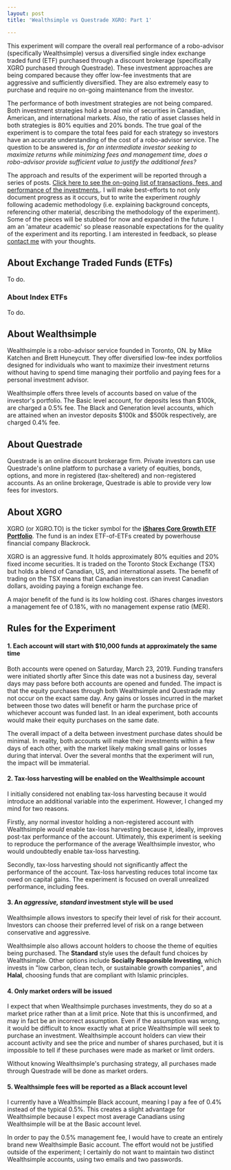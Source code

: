 ```yaml
---
layout: post
title: 'Wealthsimple vs Questrade XGRO: Part 1'

---
```

This experiment will compare the overall real performance of a robo-advisor (specifically Wealthsimple) versus a diversified single index exchange traded fund (ETF) purchased through a discount brokerage (specifically XGRO purchased through Questrade). These investment approaches are being compared because they offer low-fee investments that are aggressive and sufficiently diversified. They are also extremely easy to purchase and require no on-going maintenance from the investor.

The performance of both investment strategies are not being compared. Both investment strategies hold a broad mix of securities in Canadian, American, and international markets. Also, the ratio of asset classes held in both strategies is 80% equities and 20% bonds. The true goal of the experiment is to compare the total fees paid for each strategy so investors have an accurate understanding of the cost of a robo-advisor service. The question to be answered is, *for an intermediate investor seeking to maximize returns while minimizing fees and management time, does a robo-advisor provide sufficient value to justify the additional fees?*

The approach and results of the experiment will be reported through a series of posts. [Click here to see the on-going list of transactions, fees, and performance of the investments.](/wealthsimple-vs-questrade-xgro/). I will make best-efforts to not only document progress as it occurs, but to write the experiment *roughly* following academic methodology (i.e. explaining background concepts, referencing other material, describing the methodology of the experiment). Some of the pieces will be stubbed for now and expanded in the future. I am an 'amateur academic' so please reasonable expectations for the quality of the experiment and its reporting. I am interested in feedback, so please [contact me](mailto:john@johnpitchko.com) with your thoughts.

## About Exchange Traded Funds (ETFs)
To do.

### About Index ETFs
To do.

## About Wealthsimple

Wealthsimple is a robo-advisor service founded  in Toronto, ON. by Mike Katchen and Brett Huneycutt. They offer diversified low-fee index portfolios designed for individuals who want to maximize their investment returns without having to spend time managing their portfolio and paying fees for a personal investment advisor.

Wealthsimple offers three levels of accounts based on value of the investor's portfolio. The Basic level account, for deposits less than $100k, are charged a 0.5% fee. The Black and Generation level accounts, which are attained when an investor deposits $100k and $500k respectively, are charged 0.4% fee.

## About Questrade

Questrade is an online discount brokerage firm. Private investors can use Questrade's online platform to purchase a variety of equities, bonds, options, and more in registered (tax-sheltered) and non-registered accounts. As an online brokerage, Questrade is able to provide very low fees for investors.

## About XGRO

XGRO (or XGRO.TO) is the ticker symbol for the [**iShares Core Growth ETF Portfolio**](https://www.blackrock.com/ca/individual/en/products/239447/ishares-balanced-growth-coreportfoliotm-fund). The fund is an index ETF-of-ETFs created by powerhouse financial company Blackrock.

XGRO is an aggressive fund. It holds approximately 80% equities and 20% fixed income securities. It is traded on the Toronto Stock Exchange (TSX) but holds a blend of Canadian, US, and international assets. The benefit of trading on the TSX means that Canadian investors can invest Canadian dollars, avoiding paying a foreign exchange fee.

A major benefit of the fund is its low holding cost. iShares charges investors a management fee of 0.18%, with no management expense ratio (MER).

## Rules for the Experiment

#### 1. Each account will start with $10,000 funds at approximately the same time

Both accounts were opened on Saturday, March 23, 2019. Funding transfers were initiated shortly after Since this date was not a business day, several days may pass before both accounts are opened and funded. The impact is that the equity purchases through both Wealthsimple and Questrade may not occur on the exact same day. Any gains or losses incurred in the market between those two dates will benefit or harm the purchase price of whichever account was funded last. In an ideal experiment, both accounts would make their equity purchases on the same date.

The overall impact of a delta between investment purchase dates should be minimal. In reality, both accounts will make their investments within a few days of each other, with the market likely making small gains or losses during that interval. Over the several months that the experiment will run, the impact will be immaterial.

#### 2. Tax-loss harvesting will be enabled on the Wealthsimple account

I initially considered not enabling tax-loss harvesting because it would introduce an additional variable into the experiment. However, I changed my mind for two reasons.

Firstly, any normal investor holding a non-registered account with Wealthsimple *would* enable tax-loss harvesting because it, ideally, improves post-tax performance of the account. Ultimately, this experiment is seeking to reproduce the performance of the average Wealthsimple investor, who would undoubtedly enable tax-loss harvesting.

Secondly, tax-loss harvesting should not significantly affect the performance of the account. Tax-loss harvesting reduces total income tax owed on capital gains. The experiment is focused on overall unrealized performance, including fees.

#### 3. An *aggressive, standard* investment style will be used

Wealthsimple allows investors to specify their level of risk for their account. Investors can choose their preferred level of risk on a range between conservative and aggressive.

Wealthsimple also allows account holders to choose the theme of equities being purchased. The **Standard** style uses the default fund choices by Wealthsimple. Other options include **Socially Responsible Investing**, which invests in "low carbon, clean tech, or sustainable growth companies", and **Halal**, choosing funds that are compliant with Islamic principles.

#### 4. Only market orders will be issued

I expect that when Wealthsimple purchases investments, they do so at a market price rather than at a limit price. Note that this is unconfirmed, and may in fact be an incorrect assumption. Even if the assumption was wrong, it would be difficult to know exactly what at price Wealthsimple will seek to purchase an investment. Wealthsimple account holders can view their account activity and see the price and number of shares purchased, but it is impossible to tell if these purchases were made as market or limit orders.

Without knowing Wealthsimple's purchasing strategy, all purchases made through Questrade will be done as market orders.

#### 5. Wealthsimple fees will be reported as a Black account level

I currently have a Wealthsimple Black account, meaning I pay a fee of 0.4% instead of the typical 0.5%. This creates a slight advantage for Wealthsimple because I expect most average Canadians using Wealthsimple will be at the Basic account level.

In order to pay the 0.5% management fee, I would have to create an entirely brand new Wealthsimple Basic account. The effort would not be justified outside of the experiment; I certainly do not want to maintain two distinct Wealthsimple accounts, using two emails and two passwords.